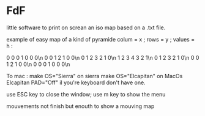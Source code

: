 # FdF
little software to print on screan an iso map based on a .txt file.

example of easy map of a kind of pyramide colum = x ; rows = y ; values = h :

0 0 0 1 0 0 0\n
0 0 1 2 1 0 0\n
0 1 2 3 2 1 0\n
1 2 3 4 3 2 1\n
0 1 2 3 2 1 0\n
0 0 1 2 1 0 0\n
0 0 0 1 0 0 0\n 


To mac :
make OS="Sierra" on sierra
make OS="Elcapitan" on MacOs Elcapitan
            PAD="Off" il you're keyboard don't have one.


use ESC key to close the window;
use m key to show the menu

mouvements not finish but enouth to show a mouving map
